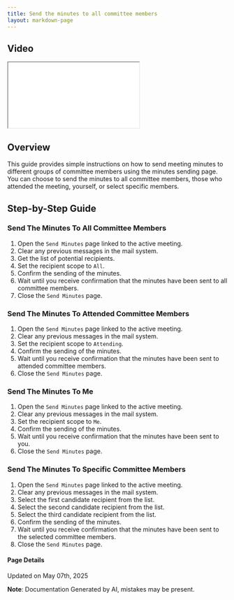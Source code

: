 ```yaml
---
title: Send the minutes to all committee members
layout: markdown-page
---
```


## Video 
<div class="container my-5">
	<div class="embed-responsive embed-responsive-16by9">
		<iframe class="embed-responsive-item" src="..\media\meetings\send_the_minutes_to\Send_the_minutes_to_all_committee_members.webm" allowfullscreen></iframe>
	</div>
</div>

## Overview

This guide provides simple instructions on how to send meeting minutes to different groups of committee members using the minutes sending page. You can choose to send the minutes to all committee members, those who attended the meeting, yourself, or select specific members. 

## Step-by-Step Guide

### Send The Minutes To All Committee Members
1. Open the `Send Minutes` page linked to the active meeting.
2. Clear any previous messages in the mail system.
3. Get the list of potential recipients.
4. Set the recipient scope to `All`.
5. Confirm the sending of the minutes.
6. Wait until you receive confirmation that the minutes have been sent to all committee members.
7. Close the `Send Minutes` page.

### Send The Minutes To Attended Committee Members
1. Open the `Send Minutes` page linked to the active meeting.
2. Clear any previous messages in the mail system.
3. Set the recipient scope to `Attending`.
4. Confirm the sending of the minutes.
5. Wait until you receive confirmation that the minutes have been sent to attended committee members.
6. Close the `Send Minutes` page.

### Send The Minutes To Me
1. Open the `Send Minutes` page linked to the active meeting.
2. Clear any previous messages in the mail system.
3. Set the recipient scope to `Me`.
4. Confirm the sending of the minutes.
5. Wait until you receive confirmation that the minutes have been sent to you.
6. Close the `Send Minutes` page.

### Send The Minutes To Specific Committee Members
1. Open the `Send Minutes` page linked to the active meeting.
2. Clear any previous messages in the mail system.
3. Select the first candidate recipient from the list.
4. Select the second candidate recipient from the list.
5. Select the third candidate recipient from the list.
6. Confirm the sending of the minutes.
7. Wait until you receive confirmation that the minutes have been sent to the selected committee members.
8. Close the `Send Minutes` page.

#### Page Details
Updated on May 07th, 2025

**Note**: Documentation Generated by AI, mistakes may be present.